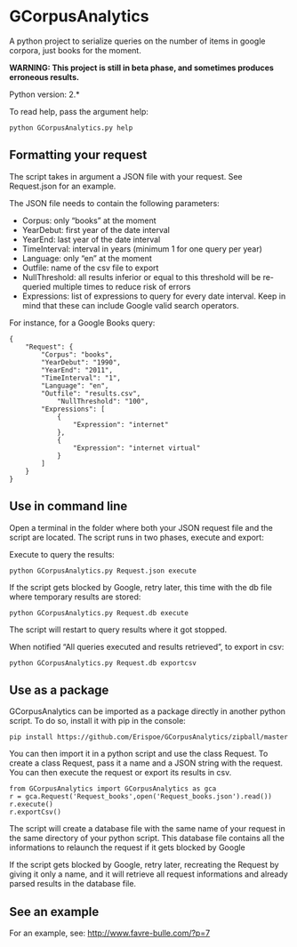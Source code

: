 GCorpusAnalytics
================

A python project to serialize queries on the number of items in google corpora, just books for the moment.

**WARNING: This project is still in beta phase, and sometimes produces erroneous results.**

Python version: 2.*

To read help, pass the argument help:    

	python GCorpusAnalytics.py help

## Formatting your request

The script takes in argument a JSON file with your request. See Request.json for an example.

The JSON file needs to contain the following parameters:

- Corpus: only “books” at the moment
- YearDebut: first year of the date interval
- YearEnd: last year of the date interval
- TimeInterval: interval in years (minimum 1 for one query per year)
- Language: only “en” at the moment
- Outfile: name of the csv file to export
- NullThreshold: all results inferior or equal to this threshold will be re-queried multiple times to reduce risk of errors
- Expressions: list of expressions to query for every date interval. Keep in mind that these can include Google valid search operators.

For instance, for a Google Books query:

	{    
    	"Request": {    
       	 	"Corpus": "books",    
        	"YearDebut": "1990",    
        	"YearEnd": "2011",    
        	"TimeInterval": "1",    
        	"Language": "en",    
        	"Outfile": "results.csv",    
				"NullThreshold": "100",
        	"Expressions": [    
            	{    
                	"Expression": "internet"     
            	},    
            	{    
                	"Expression": "internet virtual"    
            	}    
        	]    
    	}    
	}    
	
## Use in command line

Open a terminal in the folder where both your JSON request file and the script are located. The script runs in two phases, execute and export:

Execute to query the results:    

	python GCorpusAnalytics.py Request.json execute    

If the script gets blocked by Google, retry later, this time with the db file where temporary results are stored:    

	python GCorpusAnalytics.py Request.db execute    

The script will restart to query results where it got stopped.

When notified “All queries executed and results retrieved”, to export in csv:    

	python GCorpusAnalytics.py Request.db exportcsv

## Use as a package

GCorpusAnalytics can be imported as a package directly in another python script. To do so, install it with pip in the console:

	pip install https://github.com/Erispoe/GCorpusAnalytics/zipball/master

You can then import it in a python script and use the class Request. To create a class Request, pass it a name and a JSON string with the request. You can then execute the request or export its results in csv.

	from GCorpusAnalytics import GCorpusAnalytics as gca    
	r = gca.Request('Request_books',open('Request_books.json').read())    
	r.execute()    
	r.exportCsv()    

The script will create a database file with the same name of your request in the same directory of your python script. This database file contains all the informations to relaunch the request if it gets blocked by Google

If the script gets blocked by Google, retry later, recreating the Request by giving it only a name, and it will retrieve all request informations and already parsed results in the database file.

## See an example

For an example, see: http://www.favre-bulle.com/?p=7


